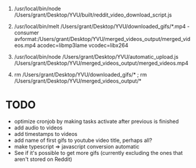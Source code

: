 <!-- Node script that uses a reddit api wrapper in order to download GIFS-->

1. /usr/local/bin/node /Users/grant/Desktop/YVU/built/reddit_video_download_script.js

<!-- Command line tool that merges videos together -->

2. /usr/local/bin/melt /Users/grant/Desktop/YVU/downloaded_gifs/*.mp4 -consumer avformat:/Users/grant/Desktop/YVU/merged_videos_output/merged_videos.mp4 acodec=libmp3lame vcodec=libx264

<!-- Upload the merged video -->

3. /usr/local/bin/node /Users/grant/Desktop/YVU/automatic_upload.js /Users/grant/Desktop/YVU/merged_videos_output/merged_videos.mp4

<!-- Clean up the input and output folders -->

4. rm /Users/grant/Desktop/YVU/downloaded_gifs/* ; rm /Users/grant/Desktop/YVU/merged_videos_output/*



# TODO

- optimize cronjob by making tasks activate after previous is finished
- add audio to videos
- add timestamps to videos
- add name of first gifs to youtube video title, perhaps all?
- make typescript => javascript conversion automatic
- See if it's possible to get more gifs (currently excluding the ones that aren't stored on Reddit)
